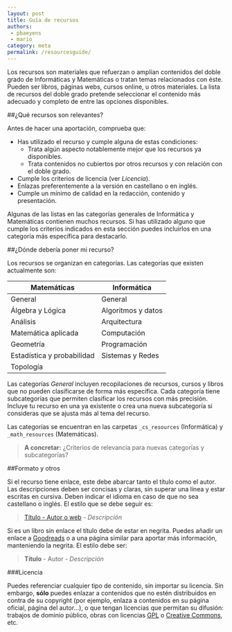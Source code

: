 ```yaml
---
layout: post
title: Guía de recursos
authors:
 - pbaeyens
 - mario
category: meta
permalink: /resourcesguide/
---
```


Los recursos son materiales que refuerzan o amplían contenidos del doble grado 
de Informáticas y Matemáticas o tratan temas relacionados con éste.  Pueden ser 
libros, páginas webs, cursos online, u otros materiales. La lista de recursos del 
doble grado pretende seleccionar el contenido más adecuado y completo de entre las 
opciones disponibles.

##¿Qué recursos son relevantes?

Antes de hacer una aportación, comprueba que:

 - Has utilizado el recurso y  cumple alguna de estas condiciones:
     - Trata algún aspecto notablemente mejor que los recursos ya disponibles.
	 - Trata contenidos no cubiertos por otros recursos y con relación con el doble grado.
 - Cumple los criterios de licencia (ver *Licencia*).
 - Enlazas preferentemente a la versión en castellano o en inglés.
 - Cumple un mínimo de calidad en la redacción, contenido y presentación.

Algunas de las listas en las categorías generales de Informática  y Matemáticas contienen 
muchos recursos. Si has utilizado alguno que cumple los criterios indicados en esta sección 
puedes incluirlos en una categoría más específica para destacarlo.


##¿Dónde debería poner mi recurso?

Los recursos se organizan en categorías.  Las categorías que existen actualmente son:

|Matemáticas|Informática|
|---|---|
|General|General|
|Álgebra y Lógica|Algoritmos y datos|
|Análisis|Arquitectura|
|Matemática aplicada|Computación|
|Geometría|Programación|
|Estadística y probabilidad|Sistemas y Redes|
|Topología|

Las categorías *General* incluyen recopilaciones de recursos, cursos y libros que no pueden 
clasificarse de forma más específica. Cada categoría tiene subcategorías que permiten clasificar 
los recursos con más precisión. Incluye tu recurso en una ya existente o crea una nueva
subcategoría si consideras que se ajusta más al tema del recurso.

Las categorías se encuentran en las carpetas `_cs_resources` (Informática) y `_math_resources` (Matemáticas).

> **A concretar:**
> ¿Criterios de relevancia para nuevas categorías y subcategorías?

##Formato y otros

Si el recurso tiene enlace, este debe abarcar tanto el título como el autor.
Las descripciones deben ser concisas y claras, sin superar una línea y estar 
escritas en cursiva. Deben indicar el idioma en caso de que no sea castellano o
inglés. El estilo que se debe seguir es:

>[Título - Autor o web](javascript:;) - *Descripción*

Si es un libro sin enlace el título debe de estar en negrita. Puedes añadir un 
enlace a [Goodreads](https://www.goodreads.com) o a una página similar para aportar
más información, manteniendo la negrita. El estilo debe ser:

>**Título** - Autor - *Descripción*

###Licencia

Puedes referenciar cualquier tipo de contenido, sin importar su licencia. Sin embargo, 
**sólo** puedes enlazar a contenidos que no estén distribuidos en contra de su copyright
(por ejemplo, enlaza a contenidos en su página oficial, página del autor...), o que tengan
licencias que permitan su difusión: trabajos de dominio público, obras con licencias [GPL](https://www.gnu.org/licenses/quick-guide-gplv3.html)
o [Creative Commons](https://creativecommons.org/licenses/#licenses), etc.

